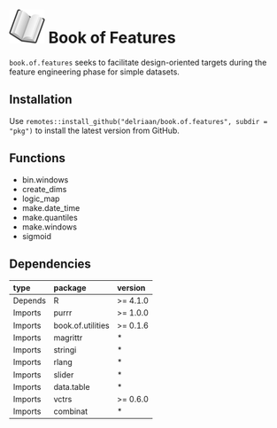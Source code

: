 # ![book](book_small.png) Book of Features

`book.of.features` seeks to facilitate design-oriented targets during the feature engineering phase for simple datasets.

## Installation

Use `remotes::install_github("delriaan/book.of.features", subdir = "pkg")` to install the latest version from GitHub.

## Functions

- bin.windows
- create_dims
- logic_map
- make.date_time
- make.quantiles
- make.windows
- sigmoid


## Dependencies

<table>
 <thead>
  <tr>
   <th style="text-align:left;"> type </th>
   <th style="text-align:left;"> package </th>
   <th style="text-align:left;"> version </th>
  </tr>
 </thead>
<tbody>
  <tr>
   <td style="text-align:left;"> Depends </td>
   <td style="text-align:left;"> R </td>
   <td style="text-align:left;"> &gt;= 4.1.0 </td>
  </tr>
  <tr>
   <td style="text-align:left;"> Imports </td>
   <td style="text-align:left;"> purrr </td>
   <td style="text-align:left;"> &gt;= 1.0.0 </td>
  </tr>
  <tr>
   <td style="text-align:left;"> Imports </td>
   <td style="text-align:left;"> book.of.utilities </td>
   <td style="text-align:left;"> &gt;= 0.1.6 </td>
  </tr>
  <tr>
   <td style="text-align:left;"> Imports </td>
   <td style="text-align:left;"> magrittr </td>
   <td style="text-align:left;"> * </td>
  </tr>
  <tr>
   <td style="text-align:left;"> Imports </td>
   <td style="text-align:left;"> stringi </td>
   <td style="text-align:left;"> * </td>
  </tr>
  <tr>
   <td style="text-align:left;"> Imports </td>
   <td style="text-align:left;"> rlang </td>
   <td style="text-align:left;"> * </td>
  </tr>
  <tr>
   <td style="text-align:left;"> Imports </td>
   <td style="text-align:left;"> slider </td>
   <td style="text-align:left;"> * </td>
  </tr>
  <tr>
   <td style="text-align:left;"> Imports </td>
   <td style="text-align:left;"> data.table </td>
   <td style="text-align:left;"> * </td>
  </tr>
  <tr>
   <td style="text-align:left;"> Imports </td>
   <td style="text-align:left;"> vctrs </td>
   <td style="text-align:left;"> &gt;= 0.6.0 </td>
  </tr>
  <tr>
   <td style="text-align:left;"> Imports </td>
   <td style="text-align:left;"> combinat </td>
   <td style="text-align:left;"> * </td>
  </tr>
</tbody>
</table>
